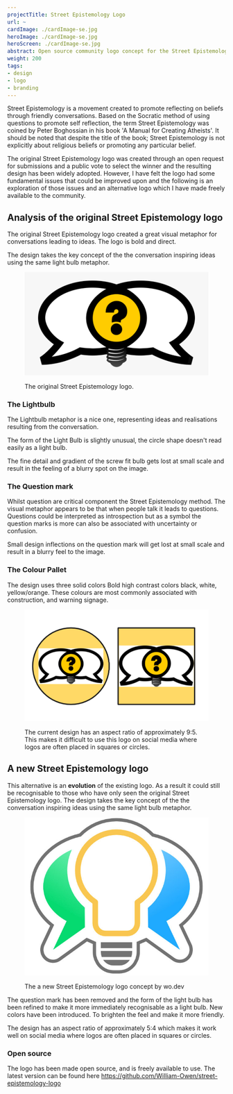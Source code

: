 ```yaml
---
projectTitle: Street Epistemology Logo
url: ~
cardImage: ./cardImage-se.jpg
heroImage: ./cardImage-se.jpg
heroScreen: ./cardImage-se.jpg
abstract: Open source community logo concept for the Street Epistemology movement.
weight: 200
tags:
- design
- logo
- branding
---
```


<div class="block-text">

Street Epistemology is a movement created to promote reflecting on beliefs through friendly conversations. Based on the Socratic method of using questions to promote self reflection, the term Street Epistemology was coined by Peter Boghossian in his book 'A Manual for Creating Atheists'. It should be noted that despite the title of the book; Street Epistemology is not explicitly about religious beliefs or promoting any particular belief.

The original Street Epistemology logo was created through an open request for submissions and a public vote to select the winner and the resulting design has been widely adopted. However, I have felt the logo had some fundamental issues that could be improved upon and the following is an exploration of those issues and an alternative logo which I have made freely available to the community.

</div>

## Analysis of the original Street Epistemology logo

<div class="block-text">

The original Street Epistemology logo created a great visual metaphor for conversations leading to ideas. The logo is bold and direct.

The design takes the key concept of the the conversation inspiring ideas using the same light bulb metaphor.

</div>

<figure class="block-image block-white">

![Duck & Elephant logo](./origional-street-epistemology-logo.png)

<figcaption class="center">

The original Street Epistemology logo.

</figcaption>

</figure>

<div class="block-text">

### The Lightbulb

The Lightbulb metaphor is a nice one, representing ideas and realisations resulting from the conversation.

The form of the Light Bulb is slightly unusual, the circle shape doesn't read easily as a light bulb.

The fine detail and gradient of the screw fit bulb gets lost at small scale and result in the feeling of a blurry spot on the image.
### The Question mark

Whilst question are critical component the Street Epistemology method. The visual metaphor appears to be that when people talk it leads to questions. Questions could be interpreted as introspection but as a symbol the question marks is more can also be associated with uncertainty or confusion.

Small design inflections on the question mark will get lost at small scale and result in a blurry feel to the image.

### The Colour Pallet

The design uses three solid colors Bold high contrast colors black, white, yellow/orange. These colours are most commonly associated with construction, and warning signage.

</div>

<figure class="block-image block-white">

![Duck & Elephant logo](./logo-ratio.png)

<figcaption>

The current design has an aspect ratio of approximately 9:5. This makes it difficult to use this logo on social media where logos are often placed in squares or circles.

</figcaption>

</figure>

## A new Street Epistemology logo

<div class="block-text">

This alternative is an **evolution** of the existing logo. As a result it could still be recognisable to those who have only seen the original Street Epistemology logo. The design takes the key concept of the the conversation inspiring ideas using the same light bulb metaphor.

</div>

<figure class="block-image block-white">

![wo.dev Street Epistemology logo](./cardImage-se-full.jpg)

<figcaption class="center">

The a new Street Epistemology logo concept by wo.dev

</figcaption>

</figure>

<div class="block-text">

The question mark has been removed and the form of the light bulb has been refined to make it more immediately recognisable as a light bulb. New colors have been introduced. To brighten the feel and make it more friendly.

The design has an aspect ratio of approximately 5:4 which makes it work well on social media where logos are often placed in squares or circles.

### Open source

The logo has been made open source, and is freely available to use. The latest version can be found here https://github.com/William-Owen/street-epistemology-logo

</div>
